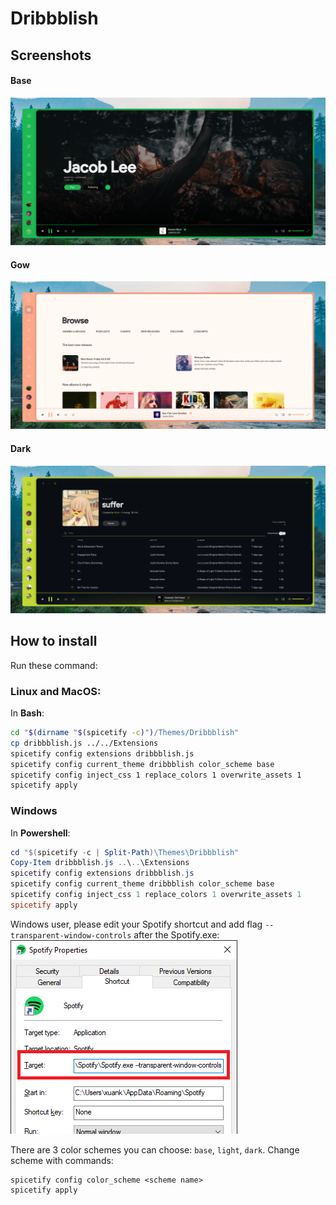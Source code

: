 # Dribbblish

## Screenshots
#### Base
![demo1](./base.png)

#### Gow
![demo2](./white.png)

#### Dark
![demo3](./dark.png)

## How to install
Run these command:
  
### Linux and MacOS:
In **Bash**:
```bash
cd "$(dirname "$(spicetify -c)")/Themes/Dribbblish"
cp dribbblish.js ../../Extensions
spicetify config extensions dribbblish.js
spicetify config current_theme dribbblish color_scheme base
spicetify config inject_css 1 replace_colors 1 overwrite_assets 1
spicetify apply
```

### Windows
In **Powershell**:
```powershell
cd "$(spicetify -c | Split-Path)\Themes\Dribbblish"
Copy-Item dribbblish.js ..\..\Extensions
spicetify config extensions dribbblish.js
spicetify config current_theme dribbblish color_scheme base
spicetify config inject_css 1 replace_colors 1 overwrite_assets 1
spicetify apply
```

Windows user, please edit your Spotify shortcut and add flag `--transparent-window-controls` after the Spotify.exe:  
![instruction1](./windows-shortcut-instruction.png)

There are 3 color schemes you can choose: `base`, `light`, `dark`. Change scheme with commands:
```
spicetify config color_scheme <scheme name>
spicetify apply
```
